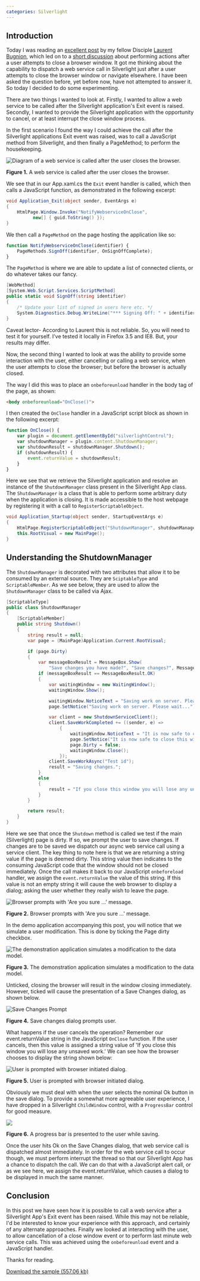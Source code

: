 ```yaml
---
categories: Silverlight
---
```


## Introduction

Today I was reading an [excellent post](http://blog.galasoft.ch/archive/2009/10/18/clean-shutdown-in-silverlight-and-wpf-applications.aspx) 
by my fellow Disciple [Laurent Bugnion](http://blog.galasoft.ch/Default.aspx), 
which led on to a [short discussion](http://groups.google.com/group/wpf-disciples/browse_thread/thread/e3200f524f4e0592) 
about performing actions after a user attempts to close a browser window. It got me thinking about the capability to dispatch a web service call in Silverlight just after a user attempts to close the browser window or navigate elsewhere. I have been asked the question before, yet before now, have not attempted to answer it. So today I decided to do some experimenting.

There are two things I wanted to look at. Firstly, I wanted to allow a web service to be called after the Silverlight application's Exit event is raised. Secondly, I wanted to provide the Silverlight application with the opportunity to cancel, or at least interrupt the close window process.

In the first scenario I found the way I could achieve the call after the Silverlight applications Exit event was raised, was to call a JavaScript method from Silverlight, and then finally a PageMethod; to perform the housekeeping.

![Diagram of a web service is called after the user closes the browser.](/assets/images/2009-10-19-WebService.gif)

**Figure 1.** A web service is called after the user closes the browser.

We see that in our App.xaml.cs the `Exit` event handler is called, which then calls a JavaScript function, as demonstrated in the following excerpt:

```csharp
void Application_Exit(object sender, EventArgs e)
{
    HtmlPage.Window.Invoke("NotifyWebserviceOnClose", 
          new[] { guid.ToString() });
}
```

We then call a `PageMethod` on the page hosting the application like so:

```javascript
function NotifyWebserviceOnClose(identifier) {
    PageMethods.SignOff(identifier, OnSignOffComplete);            
}
```

The `PageMethod` is where we are able to update a list of connected clients, or do whatever takes our fancy.

```csharp
[WebMethod]
[System.Web.Script.Services.ScriptMethod] 
public static void SignOff(string identifier)
{
    /* Update your list of signed in users here etc. */
    System.Diagnostics.Debug.WriteLine("*** Signing Off: " + identifier);
}
```

Caveat lector- According to Laurent this is not reliable. So, you will need to test it for yourself. I've tested it locally in Firefox 3.5 and IE8. But, your results may differ.

Now, the second thing I wanted to look at was the ability to provide some interaction with the user, 
either cancelling or calling a web service, when the user attempts to close the browser; but before the browser is actually closed.

The way I did this was to place an `onbeforeunload` handler in the body tag of the page, as shown:

```html
<body onbeforeunload="OnClose()">
```

I then created the `OnClose` handler in a JavaScript script block as shown in the following excerpt:

```javascript
function OnClose() {           
    var plugin = document.getElementById("silverlightControl");
    var shutdownManager = plugin.content.ShutdownManager;
    var shutdownResult = shutdownManager.Shutdown();
    if (shutdownResult) {
        event.returnValue = shutdownResult;
    }
}
```

Here we see that we retrieve the Silverlight application and resolve an instance of the `ShutdownManager` class present in the Silverlight App class. 
The `ShutdownManager` is a class that is able to perform some arbitrary duty when the application is closing. 
It is made accessible to the host webpage by registering it with a call to `RegisterScriptableObject`.

```csharp
void Application_Startup(object sender, StartupEventArgs e)
{
    HtmlPage.RegisterScriptableObject("ShutdownManager", shutdownManager);
    this.RootVisual = new MainPage();
}
```

## Understanding the ShutdownManager

The `ShutdownManager` is decorated with two attributes that allow it to be consumed by an external source. 
They are `SciptableType` and `ScriptableMember`. As we see below, they are used to allow the `ShutdownManager` class to be called via Ajax.

```csharp
[ScriptableType]
public class ShutdownManager
{
    [ScriptableMember]
    public string Shutdown()
    {
        string result = null;
        var page = (MainPage)Application.Current.RootVisual;

        if (page.Dirty)
        {
            var messageBoxResult = MessageBox.Show(
                "Save changes you have made?", "Save changes?", MessageBoxButton.OKCancel);
            if (messageBoxResult == MessageBoxResult.OK)
            {
                var waitingWindow = new WaitingWindow();
                waitingWindow.Show();

                waitingWindow.NoticeText = "Saving work on server. Please wait...";
                page.SetNotice("Saving work on server. Please wait...");

                var client = new ShutdownServiceClient();
                client.SaveWorkCompleted += ((sender, e) =>
                    {
                        waitingWindow.NoticeText = "It is now safe to close this window.";
                        page.SetNotice("It is now safe to close this window.");
                        page.Dirty = false;
                        waitingWindow.Close();
                    });
                client.SaveWorkAsync("Test id");
                result = "Saving changes.";
            }
            else
            {
                result = "If you close this window you will lose any unsaved work.";
            }
        }

        return result;
    }
}
```

Here we see that once the `Shutdown` method is called we test if the main (Silverlight) page is dirty. 
If so, we prompt the user to save changes. If changes are to be saved we dispatch our async web service call 
using a service client. The key thing to note here is that we are returning a string value if the page is deemed dirty. 
This string value then indicates to the consuming JavaScript code that the window should not be closed immediately. 
Once the call makes it back to our JavaScript `onbeforeload` handler, we assign the `event.returnValue` the value of this string. 
If this value is not an empty string it will cause the web browser to display a dialog; asking the user whether they really wish to leave the page.

![Browser prompts with 'Are you sure ...' message.](/assets/images/2009-10-19-AreYouSure.png)

**Figure 2.** Browser prompts with 'Are you sure ...' message.

In the demo application accompanying this post, you will notice that we simulate a user modification. This is done by ticking the Page dirty checkbox.

![The demonstration application simulates a modification to the data model.](/assets/images/2009-10-19-SimulatesModification.png)

**Figure 3.** The demonstration application simulates a modification to the data model.

Unticked, closing the browser will result in the window closing immediately. However, ticked will cause the presentation of a Save Changes dialog, as shown below.

![Save Changes Prompt](/assets/images/2009-10-19-SaveChangesDialog.png)

**Figure 4.** Save changes dialog prompts user.

What happens if the user cancels the operation? Remember our event.returnValue string in the JavaScript `OnClose` function. 
If the user cancels, then this value is assigned a string value of 'If you close this window you will lose any unsaved work.' We can see how the browser chooses to display the string shown below:

![User is prompted with browser initiated dialog.](/assets/images/2009-10-19-AreYouSureYouWantToNavigateAway.png)

**Figure 5.** User is prompted with browser initiated dialog.

Obviously we must deal with when the user selects the nominal Ok button in the save dialog. 
To provide a somewhat more agreeable user experience, I have dropped in a Silverlight `ChildWindow` control, with a `ProgressBar` control for good measure.

![](/assets/images/2009-10-19-ProgressBar.png)

**Figure 6.** A progress bar is presented to the user while saving.

Once the user hits Ok on the Save Changes dialog, that web service call is dispatched almost immediately. 
In order for the web service call to occur though, we must perform interrupt the thread so that our Silverlight App has a chance to dispatch the call. 
We can do that with a JavaScript alert call, or as we see here, we assign the event.returnValue, which causes a dialog to be displayed in much the same manner.

## Conclusion
In this post we have seen how it is possible to call a web service after a Silverlight App's Exit event has been raised. 
While this may not be reliable, I'd be interested to know your experience with this approach, 
and certainly of any alternate approaches. 
Finally we looked at interacting with the user, to allow cancellation of a close window event or to perform last minute web service calls. 
This was achieved using the `onbeforeunload` event and a JavaScript handler.

Thanks for reading.

[Download the sample (557.06 kb)](/Downloads/WebserviceCallOnShutdown.zip)
